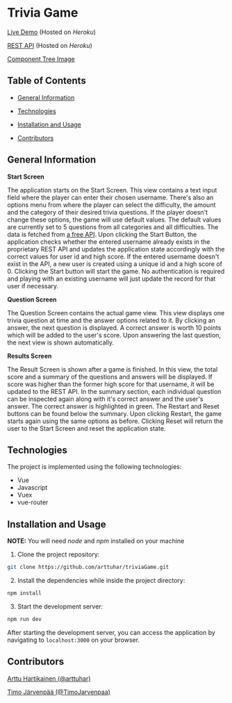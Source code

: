 # Trivia Game

[Live Demo](https://at-trivia-game.herokuapp.com/) (Hosted on _Heroku_)

[REST API](https://at-assignment-api.herokuapp.com/trivia) (Hosted on _Heroku_)

[Component Tree Image](docs/component_tree.png)

## Table of Contents

- [General Information](#general-information)

- [Technologies](#technologies)

- [Installation and Usage](#installation-and-usage)

- [Contributors](#contributors)

## General Information

**Start Screen**

The application starts on the Start Screen. This view contains a text input field where the player can enter their chosen username. There's also an options menu from where the player can select the difficulty, the amount and the category of their desired trivia questions. If the player doesn't change these options, the game will use default values. The default values are currently set to 5 questions from all categories and all difficulties. The data is fetched from [a free API](https://opentdb.com/api_config.php). Upon clicking the Start Button, the application checks whether the entered username already exists in the proprietary REST API and updates the application state accordingly with the correct values for user id and high score. If the entered username doesn't exist in the API, a new user is created using a unique id and a high score of 0. Clicking the Start button will start the game. No authentication is required and playing with an existing username will just update the record for that user if necessary.

**Question Screen**

The Question Screen contains the actual game view. This view displays one trivia question at time and the answer options related to it. By clicking an answer, the next question is displayed. A correct answer is worth 10 points which will be added to the user's score. Upon answering the last question, the next view is shown automatically.

**Results Screen**

The Result Screen is shown after a game is finished. In this view, the total score and a summary of the questions and answers will be displayed. If score was higher than the former high score for that username,  it will be updated to the REST API. In the summary section, each individual question can be inspected again along with it's correct answer and the user's answer. The correct answer is highlighted in green. The Restart and Reset buttons can be found below the summary. Upon clicking Restart, the game starts again using the same options as before. Clicking Reset will return the user to the Start Screen and reset the application state.

## Technologies

The project is implemented using the following technologies:

- Vue
- Javascript
- Vuex
- vue-router

## Installation and Usage

**NOTE:** You will need _node_ and _npm_ installed on your machine

1) Clone the project repository:

```sh
git clone https://github.com/arttuhar/triviaGame.git
```

2) Install the dependencies while inside the project directory:

```sh
npm install
```

3) Start the development server:

```sh
npm run dev
```

After starting the development server, you can access the application by navigating to `localhost:3000` on your browser.

## Contributors

[Arttu Hartikainen (@arttuhar)](https://github.com/arttuhar)

[Timo Järvenpää (@TimoJarvenpaa)](https://github.com/TimoJarvenpaa)
